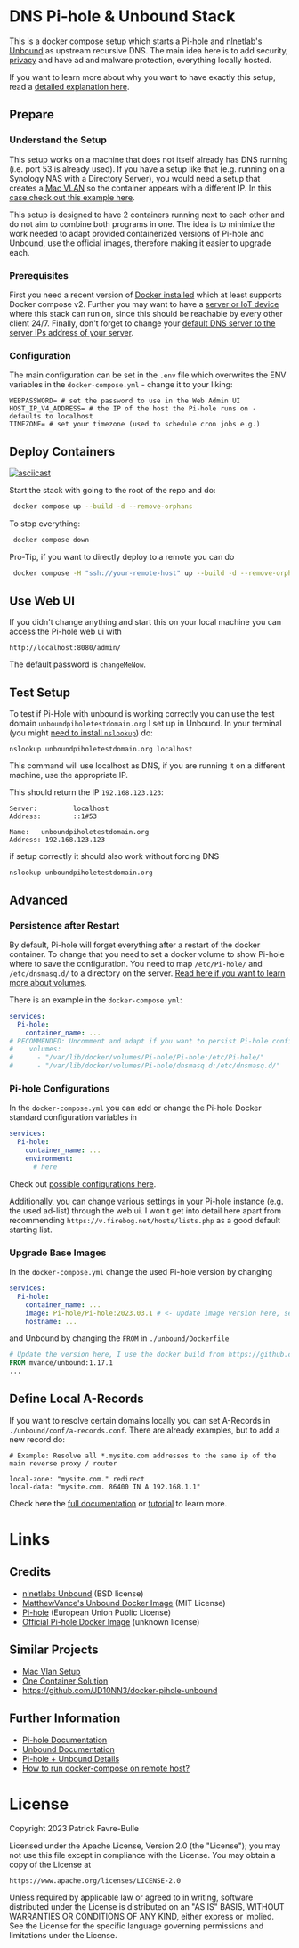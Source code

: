 # DNS Pi-hole & Unbound Stack

This is a docker compose setup which starts a [Pi-hole](https://pi-hole.net/) and [nlnetlab's Unbound](https://nlnetlabs.nl/projects/unbound/about/) as upstream recursive DNS. The main idea here is to add security, [privacy](https://www.cloudflare.com/learning/dns/what-is-recursive-dns/) and have ad and malware protection, everything locally hosted.

If you want to learn more about why you want to have exactly this setup, read a [detailed explanation here](https://docs.pi-hole.net/guides/dns/unbound/).

## Prepare

### Understand the Setup

This setup works on a machine that does not itself already has DNS running (i.e. port 53 is already used). If you have a setup like that (e.g. running on a Synology NAS with a Directory Server), you would need a setup that creates a [Mac VLAN](https://docs.docker.com/network/macvlan/) so the container appears with a different IP. In this [case check out this example here](https://github.com/chriscrowe/docker-pihole-unbound/tree/main/two-container).

This setup is designed to have 2 containers running next to each other and do not aim to combine both programs in one. The idea is to minimize
the work needed to adapt provided containerized versions of Pi-hole and Unbound, use the official images, therefore making it easier to upgrade each.

### Prerequisites

First you need a recent version of [Docker installed](https://docs.docker.com/get-docker/) which at least supports Docker compose v2.
Further you may want to have a [server or IoT device](https://docs.pi-hole.net/main/prerequisites/) where this stack can run on, since this should be reachable by every other client 24/7.
Finally, don't forget to change your [default DNS server to the server IPs address of your server](https://docs.pi-hole.net/main/post-install/).

### Configuration

The main configuration can be set in the `.env` file which overwrites the ENV variables in the `docker-compose.yml` - change it to your liking:

```properties
WEBPASSWORD= # set the password to use in the Web Admin UI
HOST_IP_V4_ADDRESS= # the IP of the host the Pi-hole runs on - defaults to localhost
TIMEZONE= # set your timezone (used to schedule cron jobs e.g.)
```

## Deploy Containers

[![asciicast](https://asciinema.org/a/581383.svg)](https://asciinema.org/a/581383)

Start the stack with going to the root of the repo and do:

```bash
 docker compose up --build -d --remove-orphans
```

To stop everything:

```bash
 docker compose down
```

Pro-Tip, if you want to directly deploy to a remote you can do

```bash
 docker compose -H "ssh://your-remote-host" up --build -d --remove-orphans
```

## Use Web UI

If you didn't change anything and start this on your local machine you can access the Pi-hole web ui with

```
http://localhost:8080/admin/
```

The default password is `changeMeNow`.

## Test Setup

To test if Pi-Hole with unbound is working correctly you can use the test domain `unboundpiholetestdomain.org` I set up in Unbound.
In your terminal (you might [need to install `nslookup`](https://www.tecmint.com/install-dig-and-nslookup-in-linux/)) do:

```
nslookup unboundpiholetestdomain.org localhost
```
This command will use localhost as DNS, if you are running it on a different machine, use the appropriate IP.

This should return the IP `192.168.123.123`:
```
Server:         localhost
Address:        ::1#53

Name:   unboundpiholetestdomain.org
Address: 192.168.123.123
```

if setup correctly it should also work without forcing DNS

```
nslookup unboundpiholetestdomain.org
```

## Advanced

### Persistence after Restart

By default, Pi-hole will forget everything after a restart of the docker container. To change that you need to set
a docker volume to show Pi-hole where to save the configuration. You need to map `/etc/Pi-hole/` and `/etc/dnsmasq.d/` to
a directory on the server. [Read here if you want to learn more about volumes](https://stackoverflow.com/questions/68647242/define-volumes-in-docker-compose-yaml).

There is an example in the `docker-compose.yml`:

```yaml
services:
  Pi-hole:
    container_name: ...
# RECOMMENDED: Uncomment and adapt if you want to persist Pi-hole configurations after restart
#    volumes:
#      - "/var/lib/docker/volumes/Pi-hole/Pi-hole:/etc/Pi-hole/"
#      - "/var/lib/docker/volumes/Pi-hole/dnsmasq.d:/etc/dnsmasq.d/"
```

### Pi-hole Configurations

In the `docker-compose.yml` you can add or change the Pi-hole Docker standard configuration variables in

```yaml
services:
  Pi-hole:
    container_name: ...
    environment:
      # here
```
Check out [possible configurations here](https://github.com/pi-hole/docker-pi-hole).

Additionally, you can change various settings in your Pi-hole instance (e.g. the used ad-list) through the web ui. I won't
get into detail here apart from recommending `https://v.firebog.net/hosts/lists.php` as a good default starting list.


### Upgrade Base Images

In the `docker-compose.yml` change the used Pi-hole version by changing

```yaml
services:
  Pi-hole:
    container_name: ...
    image: Pi-hole/Pi-hole:2023.03.1 # <- update image version here, see: https://github.com/pi-hole/docker-pi-hole/releases
    hostname: ...
```

and Unbound by changing the `FROM` in `./unbound/Dockerfile` 

```dockerfile
# Update the version here, I use the docker build from https://github.com/MatthewVance/unbound-docker
FROM mvance/unbound:1.17.1
...
```

## Define Local A-Records 

If you want to resolve certain domains locally you can set A-Records in `./unbound/conf/a-records.conf`. There are already examples, but to add a new record do:

```
# Example: Resolve all *.mysite.com addresses to the same ip of the main reverse proxy / router

local-zone: "mysite.com." redirect
local-data: "mysite.com. 86400 IN A 192.168.1.1"
```

Check here the [full documentation](https://unbound.docs.nlnetlabs.nl/_/downloads/en/latest/pdf/) or [tutorial](https://calomel.org/unbound_dns.html) to learn more.

# Links

## Credits

* [nlnetlabs Unbound](https://nlnetlabs.nl/projects/unbound/about/) (BSD license)
* [MatthewVance's Unbound Docker Image](https://github.com/MatthewVance/unbound-docker) (MIT License)
* [Pi-hole](https://github.com/pi-hole/pi-hole) (European Union Public License)
* [Official Pi-hole Docker Image](https://github.com/pi-hole/docker-pi-hole) (unknown license)

## Similar Projects

* [Mac Vlan Setup](https://github.com/chriscrowe/docker-pihole-unbound)
* [One Container Solution](https://github.com/origamiofficial/docker-pihole-unbound)
* https://github.com/JD10NN3/docker-pihole-unbound

## Further Information

* [Pi-hole Documentation](https://docs.pi-hole.net/)
* [Unbound Documentation](https://unbound.docs.nlnetlabs.nl/_/downloads/en/latest/pdf/)
* [Pi-hole + Unbound Details](https://docs.pi-hole.net/guides/dns/unbound/)
* [How to run docker-compose on remote host?](https://stackoverflow.com/questions/35433147/how-to-run-docker-compose-on-remote-host) 

# License

Copyright 2023 Patrick Favre-Bulle

Licensed under the Apache License, Version 2.0 (the "License"); you may not use this file except in compliance with the License. You may obtain a copy of the License at

```
https://www.apache.org/licenses/LICENSE-2.0
```

Unless required by applicable law or agreed to in writing, software distributed under the License is distributed on an "AS IS" BASIS, WITHOUT WARRANTIES OR CONDITIONS OF ANY KIND, either express or implied. See the License for the specific language governing permissions and limitations under the License.
